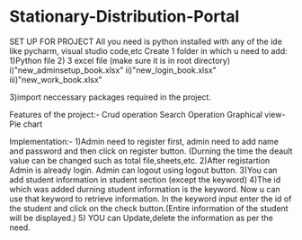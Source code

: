 # Stationary-Distribution-Portal
SET UP FOR PROJECT
All you need is python installed with any of the ide like pycharm, visual studio code,etc
Create 1 folder in which u need to add:
1)Python file 
2) 3 excel file (make sure it is in root directory)
   i)"new_adminsetup_book.xlsx"
   ii)"new_login_book.xlsx"
   iii)"new_work_book.xlsx"
   
 3)import neccessary packages required in the project.  
   
 Features of the project:-
 Crud operation
 Search Operation 
 Graphical view- Pie chart
 
 Implementation:-
 1)Admin need to register first, admin need to add name and password and then click on register button. (Durning the time the deault value can be changed such as total file,sheets,etc.
 2)After registartion Admin is already login. Admin can logout using logout button.
 3)You can add student information in student section (except the keyword) 
 4)The id which was added durning student information is the keyword. Now u can use that keyword to retrieve information. In the keyword input enter the id of the student and click on the check button.(Entire information of the student will be displayed.)
 5) YOU can Update,delete the information as per the need.
 
 
